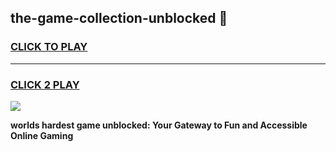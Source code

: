 
## the-game-collection-unblocked 👋
<h3>
<a href="https://premium.freeplayer.one?title=the-game-collection-unblocked&ref=14F">CLICK TO PLAY</a></h3>
<hr>

<h3>
<a href="https://premium.freeplayer.one?title=the-game-collection-unblocked&ref=14F">CLICK 2 PLAY</a>
  
</h3>

<a href="https://premium.freeplayer.one?title=the-game-collection-unblocked&ref=12F/"><img src="https://clearcache.store/games.png"></a>


**worlds hardest game unblocked: Your Gateway to Fun and Accessible Online Gaming**

